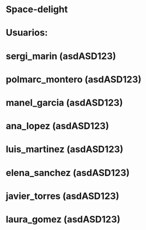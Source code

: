 # Space-delight

# Usuarios: 
# sergi_marin (asdASD123)
# polmarc_montero (asdASD123)
# manel_garcia (asdASD123)
# ana_lopez (asdASD123)
# luis_martinez (asdASD123)
# elena_sanchez (asdASD123)
# javier_torres (asdASD123)
# laura_gomez (asdASD123)